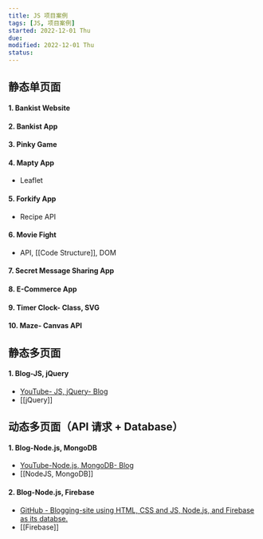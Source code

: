 ```yaml
---
title: JS 项目案例
tags: [JS, 项目案例]
started: 2022-12-01 Thu
due: 
modified: 2022-12-01 Thu
status: 
---
```

## 静态单页面
#### 1. Bankist Website
#### 2. Bankist App
#### 3. Pinky Game
#### 4. Mapty App
- Leaflet
#### 5. Forkify App
- Recipe API
#### 6. Movie Fight 
- API, [[Code Structure]], DOM 
#### 7. Secret Message Sharing App 
#### 8. E-Commerce App
#### 9. Timer Clock- **Class, SVG** 
#### 10. Maze- Canvas API 
## 静态多页面
#### 1. Blog-JS, jQuery
- [YouTube- JS, jQuery- Blog](https://www.youtube.com/watch?v=gZHjMVE_e10&t=1531s)
- [[jQuery]]
## 动态多页面（API 请求 + Database）
#### 1. Blog-Node.js, MongoDB
- [YouTube-Node.js, MongoDB- Blog](https://www.youtube.com/watch?v=1NrHkjlWVhM&list=RDCMUCFbNIlppjAuEX4znoulh0Cw&start_radio=1&t=138s)
- [[NodeJS, MongoDB]]
#### 2. Blog-Node.js, Firebase
- [GitHub - Blogging-site using HTML, CSS and JS, Node.js, and Firebase as its databse.](https://github.com/kunaal438/blogging-site)
- [[Firebase]]
